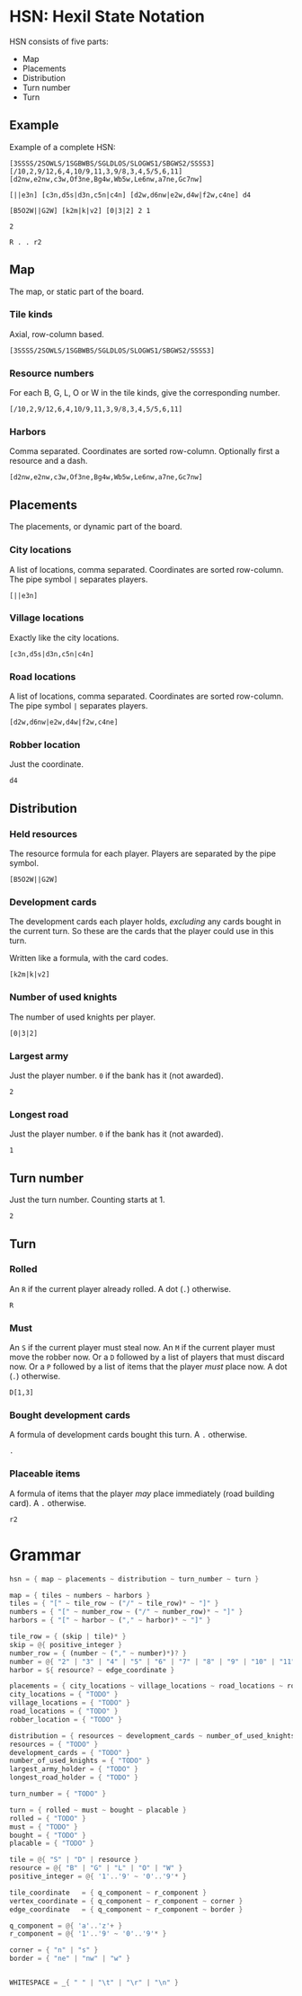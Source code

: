 # HSN: Hexil State Notation

HSN consists of five parts:

-   Map
-   Placements
-   Distribution
-   Turn number
-   Turn

## Example

Example of a complete HSN:

```
[3SSSS/2SOWLS/1SGBWBS/SGLDLOS/SLOGWS1/SBGWS2/SSSS3]
[/10,2,9/12,6,4,10/9,11,3,9/8,3,4,5/5,6,11]
[d2nw,e2nw,c3w,Of3ne,Bg4w,Wb5w,Le6nw,a7ne,Gc7nw]

[||e3n] [c3n,d5s|d3n,c5n|c4n] [d2w,d6nw|e2w,d4w|f2w,c4ne] d4

[B5O2W||G2W] [k2m|k|v2] [0|3|2] 2 1

2

R . . r2
```

## Map

The map, or static part of the board.

### Tile kinds

Axial, row-column based.

```
[3SSSS/2SOWLS/1SGBWBS/SGLDLOS/SLOGWS1/SBGWS2/SSSS3]
```

### Resource numbers

For each B, G, L, O or W in the tile kinds, give the corresponding number.

```
[/10,2,9/12,6,4,10/9,11,3,9/8,3,4,5/5,6,11]
```

### Harbors

Comma separated. Coordinates are sorted row-column. Optionally first a resource
and a dash.

```
[d2nw,e2nw,c3w,Of3ne,Bg4w,Wb5w,Le6nw,a7ne,Gc7nw]
```

## Placements

The placements, or dynamic part of the board.

### City locations

A list of locations, comma separated. Coordinates are sorted row-column. The
pipe symbol `|` separates players.

```
[||e3n]
```

### Village locations

Exactly like the city locations.

```
[c3n,d5s|d3n,c5n|c4n]
```

### Road locations

A list of locations, comma separated. Coordinates are sorted row-column. The
pipe symbol `|` separates players.

```
[d2w,d6nw|e2w,d4w|f2w,c4ne]
```

### Robber location

Just the coordinate.

```
d4
```

## Distribution

### Held resources

The resource formula for each player. Players are separated by the pipe symbol.

```
[B5O2W||G2W]
```

### Development cards

The development cards each player holds, _excluding_ any cards bought in the
current turn. So these are the cards that the player could use in this turn.

Written like a formula, with the card codes.

```
[k2m|k|v2]
```

### Number of used knights

The number of used knights per player.

```
[0|3|2]
```

### Largest army

Just the player number. `0` if the bank has it (not awarded).

```
2
```

### Longest road

Just the player number. `0` if the bank has it (not awarded).

```
1
```

## Turn number

Just the turn number. Counting starts at 1.

```
2
```

## Turn

### Rolled

An `R` if the current player already rolled. A dot (`.`) otherwise.

```
R
```

### Must

An `S` if the current player must steal now. An `M` if the current player must
move the robber now. Or a `D` followed by a list of players that must discard
now. Or a `P` followed by a list of items that the player _must_ place now. A
dot (`.`) otherwise.

```
D[1,3]
```

### Bought development cards

A formula of development cards bought this turn. A `.` otherwise.

```
.
```

### Placeable items

A formula of items that the player _may_ place immediately (road building
card). A `.` otherwise.

```
r2
```

# Grammar

```rs
hsn = { map ~ placements ~ distribution ~ turn_number ~ turn }

map = { tiles ~ numbers ~ harbors }
tiles = { "[" ~ tile_row ~ ("/" ~ tile_row)* ~ "]" }
numbers = { "[" ~ number_row ~ ("/" ~ number_row)* ~ "]" }
harbors = { "[" ~ harbor ~ ("," ~ harbor)* ~ "]" }

tile_row = { (skip | tile)* }
skip = @{ positive_integer }
number_row = { (number ~ ("," ~ number)*)? }
number = @{ "2" | "3" | "4" | "5" | "6" | "7" | "8" | "9" | "10" | "11" | "12" }
harbor = ${ resource? ~ edge_coordinate }

placements = { city_locations ~ village_locations ~ road_locations ~ robber_location }
city_locations = { "TODO" }
village_locations = { "TODO" }
road_locations = { "TODO" }
robber_location = { "TODO" }

distribution = { resources ~ development_cards ~ number_of_used_knights ~ largest_army_holder ~ longest_road_holder }
resources = { "TODO" }
development_cards = { "TODO" }
number_of_used_knights = { "TODO" }
largest_army_holder = { "TODO" }
longest_road_holder = { "TODO" }

turn_number = { "TODO" }

turn = { rolled ~ must ~ bought ~ placable }
rolled = { "TODO" }
must = { "TODO" }
bought = { "TODO" }
placable = { "TODO" }

tile = @{ "S" | "D" | resource }
resource = @{ "B" | "G" | "L" | "O" | "W" }
positive_integer = @{ '1'..'9' ~ '0'..'9'* }

tile_coordinate   = { q_component ~ r_component }
vertex_coordinate = { q_component ~ r_component ~ corner }
edge_coordinate   = { q_component ~ r_component ~ border }

q_component = @{ 'a'..'z'+ }
r_component = @{ '1'..'9' ~ '0'..'9'* }

corner = { "n" | "s" }
border = { "ne" | "nw" | "w" }


WHITESPACE = _{ " " | "\t" | "\r" | "\n" }
```

